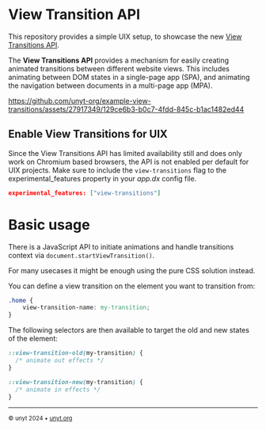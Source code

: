 # View Transition API

This repository provides a simple UIX setup, to showcase the new [View Transitions API](https://developer.mozilla.org/en-US/docs/Web/API/View_Transitions_API).


The **View Transitions API** provides a mechanism for easily creating animated transitions between different website views. This includes animating between DOM states in a single-page app (SPA), and animating the navigation between documents in a multi-page app (MPA).


https://github.com/unyt-org/example-view-transitions/assets/27917349/129ce6b3-b0c7-4fdd-845c-b1ac1482ed44


## Enable View Transitions for UIX

Since the View Transitions API has limited availability still and does only work on Chromium based browsers, the API is not enabled per default for UIX projects. Make sure to include the `view-transitions` flag to the experimental_features property in your *app.dx* config file.

```json
experimental_features: ["view-transitions"]
```

# Basic usage
There is a JavaScript API to initiate animations and handle transitions context via `document.startViewTransition()`.

For many usecases it might be enough using the pure CSS solution instead. 

You can define a view transition on the element you want to transition from:

```CSS
.home {
	view-transition-name: my-transition;
}
```

The following selectors are then available to target the old and new states of the element:

```CSS
::view-transition-old(my-transition) {
  /* animate out effects */
}

::view-transition-new(my-transition) {
  /* animate in effects */
}
```

---

<sub>&copy; unyt 2024 • [unyt.org](https://unyt.org)</sub>
